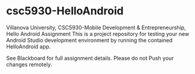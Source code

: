 # csc5930-HelloAndroid
Villanova University, CSC5930-Mobile Development & Entrepreneurship, Hello Android Assignment
This is a project repository for testing your new Android Studio development environment by running the contained HelloAndroid app.

See Blackboard for full assignment details.  Please do not Push your changes remotely.
